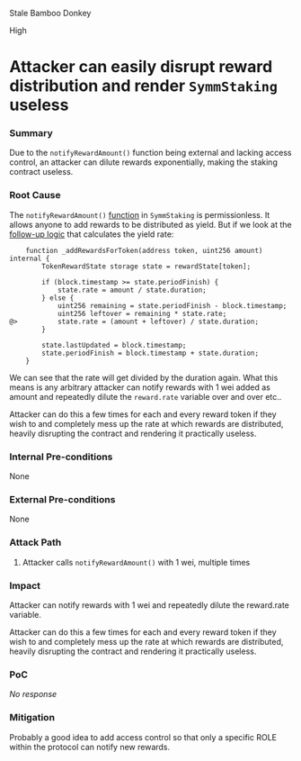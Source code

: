 Stale Bamboo Donkey

High

# Attacker can easily disrupt reward distribution and render `SymmStaking` useless

### Summary

Due to the `notifyRewardAmount()` function being external and lacking access control, an attacker can dilute rewards exponentially, making the staking contract useless.

### Root Cause

The `notifyRewardAmount()` [function](https://github.com/sherlock-audit/2025-03-symm-io-stacking/blob/d7cf7fc96af1c25b53a7b500a98b411cd018c0d3/token/contracts/staking/SymmStaking.sol#L275-L292) in `SymmStaking` is permissionless. It allows anyone to add rewards to be distributed as yield. But if we look at the [follow-up logic](https://github.com/sherlock-audit/2025-03-symm-io-stacking/blob/d7cf7fc96af1c25b53a7b500a98b411cd018c0d3/token/contracts/staking/SymmStaking.sol#L366-L379) that calculates the yield rate:

```solidity
	function _addRewardsForToken(address token, uint256 amount) internal {
		TokenRewardState storage state = rewardState[token];

		if (block.timestamp >= state.periodFinish) {
			state.rate = amount / state.duration;
		} else {
			uint256 remaining = state.periodFinish - block.timestamp;
			uint256 leftover = remaining * state.rate;
@>			state.rate = (amount + leftover) / state.duration;
		}

		state.lastUpdated = block.timestamp;
		state.periodFinish = block.timestamp + state.duration;
	}
```

We can see that the rate will get divided by the duration again. What this means is any arbitrary attacker can notify rewards with 1 wei added as amount and repeatedly dilute the `reward.rate` variable over and over etc..

Attacker can do this a few times for each and every reward token if they wish to and completely mess up the rate at which rewards are distributed, heavily disrupting the contract and rendering it practically useless.

### Internal Pre-conditions

None

### External Pre-conditions

None

### Attack Path

1. Attacker calls `notifyRewardAmount()` with 1 wei, multiple times

### Impact

Attacker can notify rewards with 1 wei and repeatedly dilute the reward.rate variable.

Attacker can do this a few times for each and every reward token if they wish to and completely mess up the rate at which rewards are distributed, heavily disrupting the contract and rendering it practically useless.

### PoC

_No response_

### Mitigation

Probably a good idea to add access control so that only a specific ROLE within the protocol can notify new rewards.